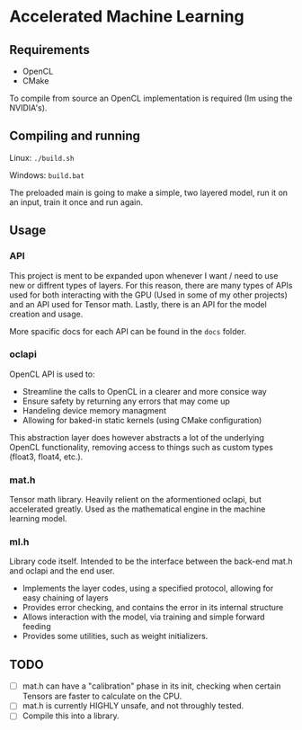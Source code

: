 # Accelerated Machine Learning
## Requirements
- OpenCL
- CMake

To compile from source an OpenCL implementation is required (Im using the NVIDIA's).

## Compiling and running
Linux:
`./build.sh`

Windows:
`build.bat`

The preloaded main is going to make a simple, two layered model, run it on an input, train it once and run again.

## Usage
### API
This project is ment to be expanded upon whenever I want / need to use new or diffrent types of layers.
For this reason, there are many types of APIs used for both interacting with the GPU (Used in some of my other projects)
and an API used for Tensor math.
Lastly, there is an API for the model creation and usage.

More spacific docs for each API can be found in the `docs` folder.

### oclapi
OpenCL API is used to:
- Streamline the calls to OpenCL in a clearer and more consice way
- Ensure safety by returning any errors that may come up
- Handeling device memory managment
- Allowing for baked-in static kernels (using CMake configuration)

This abstraction layer does however abstracts a lot of the underlying OpenCL functionality,
removing access to things such as custom types (float3, float4, etc.).

### mat.h
Tensor math library. Heavily relient on the aformentioned oclapi, but accelerated greatly.
Used as the mathematical engine in the machine learning model.

### ml.h
Library code itself.
Intended to be the interface between the back-end mat.h and oclapi and the end user.
- Implements the layer codes, using a specified protocol, allowing for easy chaining of layers
- Provides error checking, and contains the error in its internal structure
- Allows interaction with the model, via training and simple forward feeding
- Provides some utilities, such as weight initializers.

## TODO
- [ ] mat.h can have a "calibration" phase in its init, checking when certain Tensors are faster to calculate on the CPU.
- [ ] mat.h is currently HIGHLY unsafe, and not throughly tested.
- [ ] Compile this into a library.

